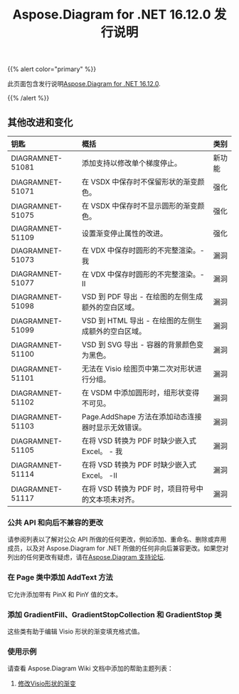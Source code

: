 ﻿---
title: Aspose.Diagram for .NET 16.12.0 发行说明
type: docs
weight: 10
url: /zh/net/aspose-diagram-for-net-16-12-0-release-notes/
---
{{% alert color="primary" %}} 

此页面包含发行说明[Aspose.Diagram for .NET 16.12.0](https://www.nuget.org/packages/Aspose.Diagram/16.12.0).

{{% /alert %}} 
## **其他改进和变化**

|**钥匙**|**概括**|**类别**|
|:- |:- |:- |
|DIAGRAMNET-51081|添加支持以修改单个梯度停止。|新功能|
|DIAGRAMNET-51071|在 VSDX 中保存时不保留形状的渐变颜色。|强化|
|DIAGRAMNET-51075|在 VSDX 中保存时不显示圆形的渐变颜色。|强化|
|DIAGRAMNET-51109|设置渐变停止属性的改进。|强化|
|DIAGRAMNET-51073|在 VDX 中保存时圆形的不完整渲染。-我|漏洞|
|DIAGRAMNET-51077|在 VDX 中保存时圆形的不完整渲染。- II|漏洞|
|DIAGRAMNET-51098|VSD 到 PDF 导出 - 在绘图的左侧生成额外的空白区域。|漏洞|
|DIAGRAMNET-51099|VSD 到 HTML 导出 - 在绘图的左侧生成额外的空白区域。|漏洞|
|DIAGRAMNET-51100|VSD 到 SVG 导出 - 容器的背景颜色变为黑色。|漏洞|
|DIAGRAMNET-51101|无法在 Visio 绘图页中第二次对形状进行分组。|漏洞|
|DIAGRAMNET-51102|在 VSDM 中添加圆形时，组形状变得不可见。|漏洞|
|DIAGRAMNET-51103|Page.AddShape 方法在添加动态连接器时显示无效错误。|漏洞|
|DIAGRAMNET-51105|在将 VSD 转换为 PDF 时缺少嵌入式 Excel。 - 我|漏洞|
|DIAGRAMNET-51114|在将 VSD 转换为 PDF 时缺少嵌入式 Excel。 -Ⅱ|漏洞|
|DIAGRAMNET-51117|在将 VSD 转换为 PDF 时，项目符号中的文本项未对齐。|漏洞|
### **公共 API 和向后不兼容的更改**
请参阅列表以了解对公众 API 所做的任何更改，例如添加、重命名、删除或弃用成员，以及对 Aspose.Diagram for .NET 所做的任何非向后兼容更改。如果您对列出的任何更改有疑虑，请在[Aspose.Diagram 支持论坛](https://forum.aspose.com/c/diagram/17).
### **在 Page 类中添加 AddText 方法**
它允许添加带有 PinX 和 PinY 值的文本。
### **添加 GradientFill、GradientStopCollection 和 GradientStop 类**
这些类有助于编辑 Visio 形状的渐变填充格式值。
### **使用示例**
请查看 Aspose.Diagram Wiki 文档中添加的帮助主题列表：

1. [修改Visio形状的渐变](http://www.aspose.com/docs/display/diagramnet/Modify+the+Gradient+of+a+Visio+Shape)
